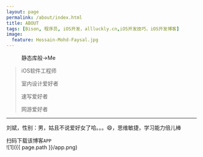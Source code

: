 ```yaml
---
layout: page
permalink: /about/index.html
title: ABOUT
tags: [Bison, 程序员, iOS开发，allluckly.cn,iOS开发技巧，iOS开发博客]
image:
  feature: Hossain-Mohd-Faysal.jpg
---
```

<figure>

  <figcaption>静态库般→Me</figcaption>
</figure>

>iOS软件工程师
>
>室内设计爱好者
>
>速写爱好者
>
>网游爱好者

-----------------------------------------------------



<figcaption>刘斌，性别：男，姑且不说爱好女了哈。。。😄，思维敏捷，学习能力倍儿棒</figcaption>

扫码下载该博客`APP`<br>
![1]({{ page.path }}/app.png)
